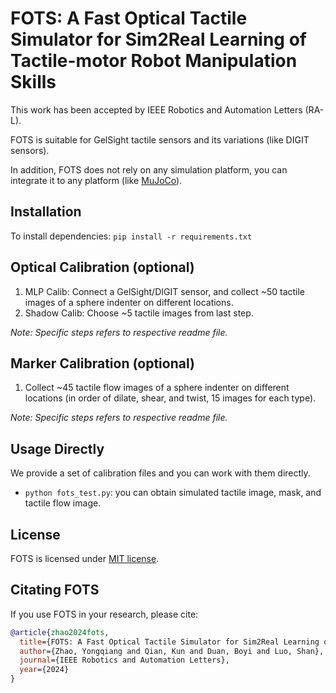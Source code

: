 # FOTS: A Fast Optical Tactile Simulator for Sim2Real Learning of Tactile-motor Robot Manipulation Skills
This work has been accepted by IEEE Robotics and Automation Letters (RA-L).

FOTS is suitable for GelSight tactile sensors and its variations (like DIGIT sensors). 

In addition, FOTS does not rely on any simulation platform, you can integrate it to any platform (like [MuJoCo](https://github.com/google-deepmind/mujoco)).

## Installation

To install dependencies: `pip install -r requirements.txt`

## Optical Calibration (optional)
1. MLP Calib: Connect a GelSight/DIGIT sensor, and collect ~50 tactile images of a sphere indenter on different locations.
2. Shadow Calib: Choose ~5 tactile images from last step.

*Note: Specific steps refers to respective readme file.*

## Marker Calibration (optional)
1. Collect ~45 tactile flow images of a sphere indenter on different locations (in order of dilate, shear, and twist, 15 images for each type).

*Note: Specific steps refers to respective readme file.*

## Usage Directly
We provide a set of calibration files and you can work with them directly. 

- `python fots_test.py`: you can obtain simulated tactile image, mask, and tactile flow image.



## License
FOTS is licensed under [MIT license](LICENSE).

## Citating FOTS
If you use FOTS in your research, please cite:
```BibTeX
@article{zhao2024fots,
  title={FOTS: A Fast Optical Tactile Simulator for Sim2Real Learning of Tactile-motor Robot Manipulation Skills},
  author={Zhao, Yongqiang and Qian, Kun and Duan, Boyi and Luo, Shan},
  journal={IEEE Robotics and Automation Letters},
  year={2024}
}
```
